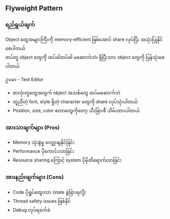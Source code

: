 ## Flyweight Pattern

<div style="font-size:14px;line-height: 2;">

### ရည်ရွယ်ချက်

Object တွေအများကြီးကို memory-efficient ဖြစ်အောင် share လုပ်ပြီး အသုံးပြုနိုင်စေပါတယ် <br>
ထပ်တူ object တွေကို ထပ်ခါထပ်ခါ မဆောက်ဘဲ၊ ရှိပြီးသား object တွေကို ပြန်သုံးစေပါတယ်

ဥပမာ - Text Editor

- စာလုံးတူတွေအတွက် object အသစ်တွေ ထပ်မဆောက်ဘဲ
- တူညီတဲ့ font, style ရှိတဲ့ character တွေကို share လုပ်သုံးပါတယ်
- Position, size, color စတာတွေကိုတော့ သီးခြားစီ သိမ်းထားပါတယ်

### အားသာချက်များ (Pros)

- Memory သုံးစွဲမှု လျှော့ချနိုင်ခြင်း
- Performance ပိုကောင်းလာခြင်း
- Resource sharing ကြောင့် system ပိုမိုထိရောက်လာခြင်း

### အားနည်းချက်များ (Cons)

- Code ပိုရှုပ်ထွေးလာ (state ခွဲခြားရလို့)
- Thread safety issues ဖြစ်နိုင်
- Debug လုပ်ရခက်ခဲ

</div>